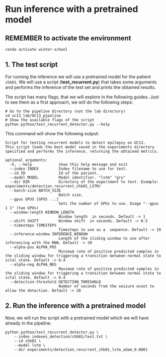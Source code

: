 # Run inference with a pretrained model
 
## REMEMBER to activate the environment
```
conda activate winter-school
```
 
## 1. The test script
For running the inference we will use a pretrained model for the patient `chb01`. We will use a script (**test_recurrent.py**) that takes some arguments and performs the inference of the test set and prints the obtained results.

The script has many flags, that we will explore in the following guides. Just to see them as a first approach, we will do the following steps:
```
# Go to the pipeline directory (not the lab directory)
cd uc13_lab/UC13_pìpeline
# Show the available flags of the script
python python/test_recurrent_detector.py --help
```
This command will show the following output:
```
Script for testing recurrent models to detect epilepsy on UC13. 
This script loads the best model saved in the experiments directory specified and performs the inference, returning the obtained metrics.

optional arguments:
  -h, --help            show this help message and exit
  --index INDEX         Index filename to use for test.
  --id ID               Id of the patient.
  --model MODEL         Model identifier. "lstm" "gru"
  --dir DIR             Directory of the experiment to test. Example: experiments/detection_recurrent_chb01_LSTM/
  --batch-size BATCH_SIZE
                        Batch size.
  --gpus GPUS [GPUS ...]
                        Sets the number of GPUs to use. Usage "--gpus 1 1" (two GPUs)
  --window-length WINDOW_LENGTH
                        Window length  in seconds. Default -> 1
  --shift SHIFT         Window shift  in seconds. Default -> 0.5
  --timesteps TIMESTEPS
                        Timesteps to use as a  sequence. Default -> 19
  --inference-window INFERENCE_WINDOW
                        Length of the sliding window to use after inferencing with the RNN. Default -> 20
  --alpha-pos ALPHA_POS
                        Minimum rate of positive predicted samples in the sliding window for triggering a transition between normal state to ictal state. Default -> 0.4
  --alpha-neg ALPHA_NEG
                        Maximum rate of positive predicted samples in the sliding window for triggering a transition between normal state to ictal state. Default -> 0.4
  --detection-threshold DETECTION_THRESHOLD
                        Number of seconds from the seizure onset to allow the detection. Default -> 20

```


## 2. Run the inference with a pretrained model
Now, we will run the script with a pretrained model which we will have already in the pipeline.
```
python python/test_recurrent_detector.py \
    --index indexes_detection/chb01/test.txt \
    --id chb01 \
    --model lstm \
    --dir experiments/detection_recurrent_chb01_lstm_adam_0.0001
```
